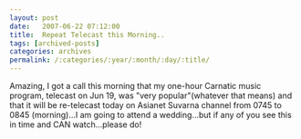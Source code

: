 ```yaml
---
layout: post
date:	2007-06-22 07:12:00
title:  Repeat Telecast this Morning..
tags: [archived-posts]
categories: archives
permalink: /:categories/:year/:month/:day/:title/
---
```

Amazing, I got a call this morning that my one-hour Carnatic music program, telecast on Jun 19, was "very popular"(whatever that means) and that it will be re-telecast today on Asianet Suvarna channel from 0745 to 0845 (morning)...I am going to attend a wedding...but if any of you see this in time and CAN watch...please do!
